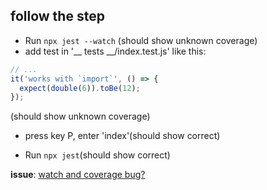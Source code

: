 ## follow the step

* Run `npx jest --watch` (should show unknown coverage)
* add test in '__ tests __/index.test.js' like this:

```js
// ...
it('works with `import`', () => {
  expect(double(6)).toBe(12);
});
```

 (should show unknown coverage)

* press key P, enter 'index'(should show correct)

* Run `npx jest`(should show correct)

**issue**: [watch and coverage bug?](https://github.com/facebook/jest/issues/7331)
